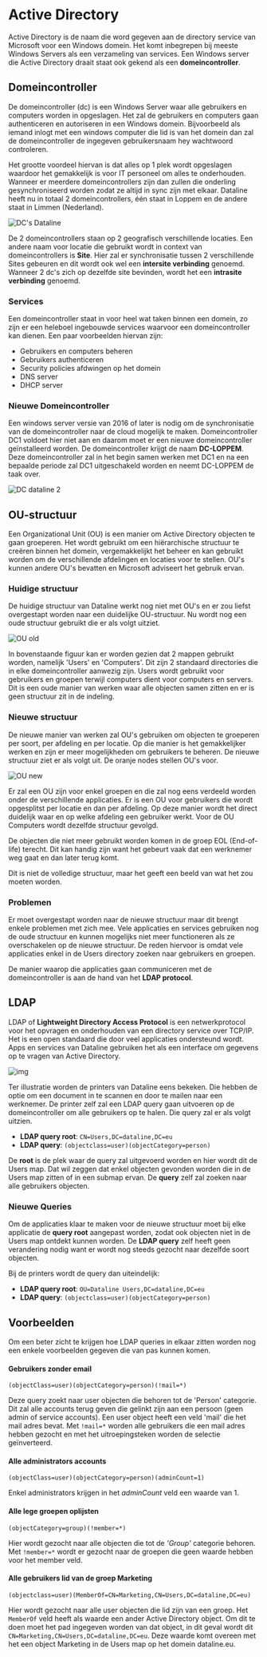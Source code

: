 # Active Directory

Active Directory is de naam die word gegeven aan de directory service van Microsoft voor een Windows domein. Het komt inbegrepen bij meeste Windows Servers als een verzameling van services. Een Windows server die Active Directory draait staat ook gekend als een **domeincontroller**.

<!-- TODO verhaal van wat active directory betekent voor Dataline, hoe wordt het nu gebruikt enzo aanvullen -->
## Domeincontroller

De domeincontroller (dc) is een Windows Server waar alle gebruikers en computers worden in opgeslagen. Het zal de gebruikers en computers gaan authenticeren en autoriseren in een Windows domein. Bijvoorbeeld als iemand inlogt met een windows computer die lid is van het domein dan zal de domeincontroller de ingegeven gebruikersnaam hey wachtwoord controleren.

Het grootte voordeel hiervan is dat alles op 1 plek wordt opgeslagen waardoor het gemakkelijk is voor IT personeel om alles te onderhouden. Wanneer er meerdere domeincontrollers zijn dan zullen die onderling gesynchroniseerd worden zodat ze altijd in sync zijn met elkaar. Dataline heeft nu in totaal 2 domeincontrollers, één staat in Loppem en de andere staat in Limmen (Nederland).

![DC's Dataline](./img/domaincontrollers-1.png)

De 2 domeincontrollers staan op 2 geografisch verschillende locaties. Een andere naam voor locatie die gebruikt wordt in context van domeincontrollers is **Site**. Hier zal er synchronisatie tussen 2 verschillende Sites gebeuren en dit wordt ook wel een **intersite verbinding** genoemd. Wanneer 2 dc's zich op dezelfde site bevinden, wordt het een **intrasite verbinding** genoemd.

### Services

Een domeincontroller staat in voor heel wat taken binnen een domein, zo zijn er een heleboel ingebouwde services waarvoor een domeincontroller kan dienen. Een paar voorbeelden hiervan zijn:
- Gebruikers en computers beheren
- Gebruikers authenticeren
- Security policies afdwingen op het domein
- DNS server
- DHCP server

### Nieuwe Domeincontroller

Een windows server versie van 2016 of later is nodig om de synchronisatie van de domeincontroller naar de cloud mogelijk te maken. Domeincontroller DC1 voldoet hier niet aan en daarom moet er een nieuwe domeincontroller geïnstalleerd worden. De domeincontroller krijgt de naam **DC-LOPPEM**. Deze domeincontroller zal in het begin samen werken met DC1 en na een bepaalde periode zal DC1 uitgeschakeld worden en neemt DC-LOPPEM de taak over. 

![DC dataline 2](./img/domaincontrollers-2.png)

## OU-structuur

Een Organizational Unit (OU) is een manier om Active Directory objecten te gaan groeperen. Het wordt gebruikt om een hiërarchische structuur te creëren binnen het domein, vergemakkelijkt het beheer en kan gebruikt worden om de verschillende afdelingen en locaties voor te stellen. OU's kunnen andere OU's bevatten en Microsoft adviseert het gebruik ervan.

### Huidige structuur

De huidige structuur van Dataline werkt nog niet met OU's en er zou liefst overgestapt worden naar een duidelijke OU-structuur. Nu wordt nog een oude structuur gebruikt die er als volgt uitziet.

![OU old](./img/ou-old.png)

In bovenstaande figuur kan er worden gezien dat 2 mappen gebruikt worden, namelijk 'Users' en 'Computers'. Dit zijn 2 standaard directories die in elke domeincontroller aanwezig zijn. Users wordt gebruikt voor gebruikers en groepen terwijl computers dient voor computers en servers. Dit is een oude manier van werken waar alle objecten samen zitten en er is geen structuur zit in de indeling.

### Nieuwe structuur

De nieuwe manier van werken zal OU's gebruiken om objecten te groeperen per soort, per afdeling en per locatie. Op die manier is het gemakkelijker werken en zijn er meer mogelijkheden om gebruikers te beheren. De nieuwe structuur ziet er als volgt uit. De oranje nodes stellen OU's voor.

![OU new](./img/ou-new.png)

Er zal een OU zijn voor enkel groepen en die zal nog eens verdeeld worden onder de verschillende applicaties. Er is een OU voor gebruikers die wordt opgesplitst per locatie en dan per afdeling. Op deze manier wordt het direct duidelijk waar en op welke afdeling een gebruiker werkt. Voor de OU Computers wordt dezelfde structuur gevolgd.

De objecten die niet meer gebruikt worden komen in de groep EOL (End-of-life) terecht. Dit kan handig zijn want het gebeurt vaak dat een werknemer weg gaat en dan later terug komt.

Dit is niet de volledige structuur, maar het geeft een beeld van wat het zou moeten worden.

### Problemen

Er moet overgestapt worden naar de nieuwe structuur maar dit brengt enkele problemen met zich mee. Vele applicaties en services gebruiken nog de oude structuur en kunnen mogelijks niet meer functioneren als ze overschakelen op de nieuwe structuur. De reden hiervoor is omdat vele applicaties enkel in de Users directory zoeken naar gebruikers en groepen.

De manier waarop die applicaties gaan communiceren met de domeincontroller is aan de hand van het **LDAP protocol**.

## LDAP

LDAP of **Lightweight Directory Access Protocol** is een netwerkprotocol voor het opvragen en onderhouden van een directory service over TCP/IP. Het is een open standaard die door veel applicaties ondersteund wordt. Apps en services van Dataline gebruiken het als een interface om gegevens op te vragen van Active Directory. 

![img](./img/ldap.png)

Ter illustratie worden de printers van Dataline eens bekeken. Die hebben de optie om een document in te scannen en door te mailen naar een werknemer. De printer zelf zal een LDAP query gaan uitvoeren op de domeincontroller om alle gebruikers op te halen. Die query zal er als volgt uitzien.

- **LDAP query root**: `CN=Users,DC=dataline,DC=eu`
- **LDAP query**: `(objectclass=user)(objectCategory=person)`

De **root** is de plek waar de query zal uitgevoerd worden en hier wordt dit de Users map. Dat wil zeggen dat enkel objecten gevonden worden die in de Users map zitten of in een submap ervan. De **query** zelf zal zoeken naar alle gebruikers objecten.

### Nieuwe Queries

Om de applicaties klaar te maken voor de nieuwe structuur moet bij elke applicatie de **query root** aangepast worden, zodat ook objecten niet in de Users map ontdekt kunnen worden. De **LDAP query** zelf heeft geen verandering nodig want er wordt nog steeds gezocht naar dezelfde soort objecten.

Bij de printers wordt de query dan uiteindelijk:

- **LDAP query root**: `OU=Dataline Users,DC=dataline,DC=eu`
- **LDAP query**: `(objectclass=user)(objectCategory=person)`


## Voorbeelden

Om een beter zicht te krijgen hoe LDAP queries in elkaar zitten worden nog een enkele voorbeelden gegeven die van pas kunnen komen.


#### Gebruikers zonder email

`(objectClass=user)(objectCategory=person)(!mail=*)`

Deze query zoekt naar user objecten die behoren tot de 'Person' categorie. Dit zal alle accounts terug geven die gelinkt zijn aan een persoon (geen admin of service accounts). Een user object heeft een veld 'mail' die het mail adres bevat. Met `!mail=*` worden alle gebruikers die een mail adres hebben gezocht en met het uitroepingsteken worden de selectie geïnverteerd.

#### Alle administrators accounts

`(objectClass=user)(objectCategory=person)(adminCount=1)`

Enkel administrators krijgen in het *adminCount* veld een waarde van 1.

#### Alle lege groepen oplijsten

`(objectCategory=group)(!member=*)`

Hier wordt gezocht naar alle objecten die tot de *'Group'* categorie behoren. Met `!member=*` wordt er gezocht naar de groepen die geen waarde hebben voor het member veld.

#### Alle gebruikers lid van de groep Marketing

`(objectclass=user)(MemberOf=CN=Marketing,CN=Users,DC=dataline,DC=eu)`

Hier wordt gezocht naar alle user objecten die lid zijn van een groep. Het `MemberOf` veld heeft als waarde een ander Active Directory object. Om dit te doen moet het pad ingegeven worden van dat object, in dit geval wordt dit `CN=Marketing,CN=Users,DC=dataline,DC=eu`. Deze waarde komt overeen met het een object Marketing in de Users map op het domein dataline.eu.
